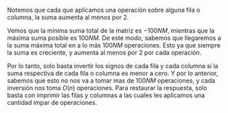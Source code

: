 Notemos que cada que aplicamos una operación sobre alguna fila o columna, la suma aumenta al menos por 2.

Vemos que la mínima suma total de la matriz es $-100NM$, mientras que la máxima suma posible es $100NM$.
De este modo, sabemos que llegaremos a la suma máxima total en a lo más $100NM$ operaciones.
Esto ya que siempre la suma es creciente, y aumenta al menos por 2 por cada operación.

Por lo tanto, solo basta invertir los signos de cada fila y cada columna si la suma respectiva de cada fila o columna es menor a cero.
Y por lo anterior, sabemos que esto no nos va a tomar mas de $100NM$ operaciones, y cada inversión nos toma $O(n)$ operaciones. 
Para restaurar la respuesta, solo basta con imprimir las filas y columnas a las cuales les aplicamos una cantidad impar de operaciones.
